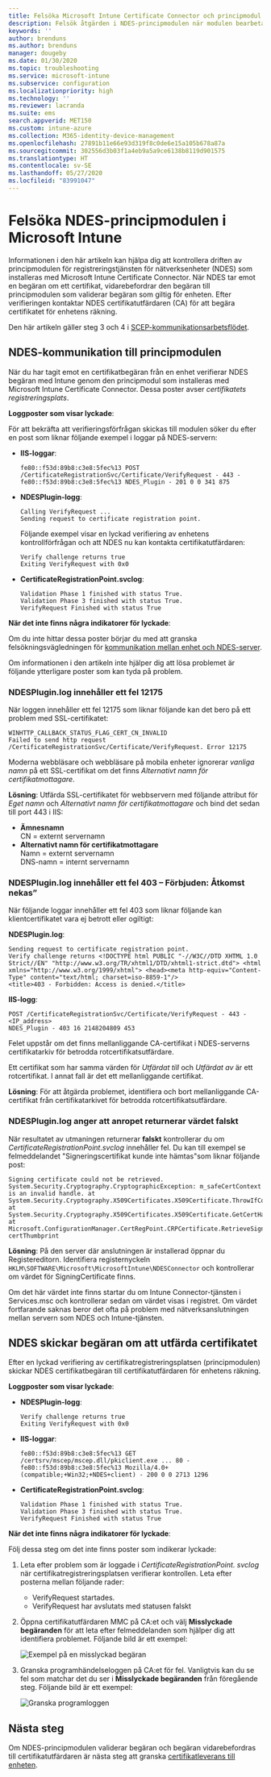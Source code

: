 ```yaml
---
title: Felsöka Microsoft Intune Certificate Connector och principmodul | Microsoft Docs
description: Felsök åtgärden i NDES-principmodulen när modulen bearbetar en certifikatförfrågan när du använder SCEP-certifikatprofiler för att distribuera certifikat med Intune.
keywords: ''
author: brenduns
ms.author: brenduns
manager: dougeby
ms.date: 01/30/2020
ms.topic: troubleshooting
ms.service: microsoft-intune
ms.subservice: configuration
ms.localizationpriority: high
ms.technology: ''
ms.reviewer: lacranda
ms.suite: ems
search.appverid: MET150
ms.custom: intune-azure
ms.collection: M365-identity-device-management
ms.openlocfilehash: 27891b11e66e93d319f8c0de6e15a105b678a87a
ms.sourcegitcommit: 302556d3b03f1a4eb9a5a9ce6138b8119d901575
ms.translationtype: HT
ms.contentlocale: sv-SE
ms.lasthandoff: 05/27/2020
ms.locfileid: "83991047"
---
```

# <a name="troubleshoot-the-ndes-policy-module-in-microsoft-intune"></a>Felsöka NDES-principmodulen i Microsoft Intune

Informationen i den här artikeln kan hjälpa dig att kontrollera driften av principmodulen för registreringstjänsten för nätverksenheter (NDES) som installeras med Microsoft Intune Certificate Connector. När NDES tar emot en begäran om ett certifikat, vidarebefordrar den begäran till principmodulen som validerar begäran som giltig för enheten. Efter verifieringen kontaktar NDES certifikatutfärdaren (CA) för att begära certifikatet för enhetens räkning.

Den här artikeln gäller steg 3 och 4 i [SCEP-kommunikationsarbetsflödet](troubleshoot-scep-certificate-profiles.md).

## <a name="ndes-communication-to-the-policy-module"></a>NDES-kommunikation till principmodulen

När du har tagit emot en certifikatbegäran från en enhet verifierar NDES begäran med Intune genom den principmodul som installeras med Microsoft Intune Certificate Connector. Dessa poster avser *certifikatets registreringsplats*.

**Loggposter som visar lyckade**:

För att bekräfta att verifieringsförfrågan skickas till modulen söker du efter en post som liknar följande exempel i loggar på NDES-servern:

- **IIS-loggar**:

  ```
  fe80::f53d:89b8:c3e8:5fec%13 POST /CertificateRegistrationSvc/Certificate/VerifyRequest - 443 - 
  fe80::f53d:89b8:c3e8:5fec%13 NDES_Plugin - 201 0 0 341 875
  ```

- **NDESPlugin-logg**:

  ```
  Calling VerifyRequest ...  
  Sending request to certificate registration point.
  ```

  Följande exempel visar en lyckad verifiering av enhetens kontrollförfrågan och att NDES nu kan kontakta certifikatutfärdaren:

  ```
  Verify challenge returns true
  Exiting VerifyRequest with 0x0
  ```

- **CertificateRegistrationPoint.svclog**:

  `Validation Phase 1 finished with status True.`  
  `Validation Phase 3 finished with status True.`  
  `VerifyRequest Finished with status True`


**När det inte finns några indikatorer för lyckade**:

Om du inte hittar dessa poster börjar du med att granska felsökningsvägledningen för [kommunikation mellan enhet och NDES-server](troubleshoot-scep-certificate-device-to-ndes.md#troubleshoot-common-errors).

Om informationen i den artikeln inte hjälper dig att lösa problemet är följande ytterligare poster som kan tyda på problem.

### <a name="ndespluginlog-contains-an-error-12175"></a>NDESPlugin.log innehåller ett fel 12175

När loggen innehåller ett fel 12175 som liknar följande kan det bero på ett problem med SSL-certifikatet:

```
WINHTTP_CALLBACK_STATUS_FLAG_CERT_CN_INVALID
Failed to send http request /CertificateRegistrationSvc/Certificate/VerifyRequest. Error 12175
```

Moderna webbläsare och webbläsare på mobila enheter ignorerar *vanliga namn* på ett SSL-certifikat om det finns *Alternativt namn för certifikatmottagare*.

**Lösning**:  Utfärda SSL-certifikatet för webbservern med följande attribut för *Eget namn* och *Alternativt namn för certifikatmottagare* och bind det sedan till port 443 i IIS:

  - **Ämnesnamn**  
    CN = externt servernamn
  - **Alternativt namn för certifikatmottagare**  
     Namn = externt servernamn  
     DNS-namn = internt servernamn

### <a name="ndespluginlog-contains-an-error-403--forbidden-access-is-denied"></a>NDESPlugin.log innehåller ett fel 403 – Förbjuden: Åtkomst nekas”

När följande loggar innehåller ett fel 403 som liknar följande kan klientcertifikatet vara ej betrott eller ogiltigt:

**NDESPlugin.log**:

```
Sending request to certificate registration point.
Verify challenge returns <!DOCTYPE html PUBLIC "-//W3C//DTD XHTML 1.0 Strict//EN" "http://www.w3.org/TR/xhtml1/DTD/xhtml1-strict.dtd"> <html xmlns="http://www.w3.org/1999/xhtml"> <head><meta http-equiv="Content-Type" content="text/html; charset=iso-8859-1"/>
<title>403 - Forbidden: Access is denied.</title>
```

**IIS-logg**:

```
POST /CertificateRegistrationSvc/Certificate/VerifyRequest - 443 -<IP_address>
NDES_Plugin - 403 16 2148204809 453  
```

Felet uppstår om det finns mellanliggande CA-certifikat i NDES-serverns certifikatarkiv för betrodda rotcertifikatsutfärdare.

Ett certifikat som har samma värden för *Utfärdat till* och *Utfärdat av* är ett rotcertifikat. I annat fall är det ett mellanliggande certifikat.

**Lösning**: För att åtgärda problemet, identifiera och bort mellanliggande CA-certifikat från certifikatarkivet för betrodda rotcertifikatsutfärdare.

### <a name="ndespluginlog-indicates-the-challenge-returns-false"></a>NDESPlugin.log anger att anropet returnerar värdet falskt

När resultatet av utmaningen returnerar **falskt** kontrollerar du om *CertificateRegistrationPoint.svclog* innehåller fel. Du kan till exempel se felmeddelandet "Signeringscertifikat kunde inte hämtas"som liknar följande post:

```
Signing certificate could not be retrieved. System.Security.Cryptography.CryptographicException: m_safeCertContext is an invalid handle. at System.Security.Cryptography.X509Certificates.X509Certificate.ThrowIfContextInvalid() at System.Security.Cryptography.X509Certificates.X509Certificate.GetCertHashString() at Microsoft.ConfigurationManager.CertRegPoint.CRPCertificate.RetrieveSigningCert(String certThumbprint
```

**Lösning**: På den server där anslutningen är installerad öppnar du Registereditorn. Identifiera registernyckeln `HKLM\SOFTWARE\Microsoft\MicrosoftIntune\NDESConnector` och kontrollerar om värdet för SigningCertificate finns.

Om det här värdet inte finns startar du om Intune Connector-tjänsten i Services.msc och kontrollerar sedan om värdet visas i registret. Om värdet fortfarande saknas beror det ofta på problem med nätverksanslutningen mellan servern som NDES och Intune-tjänsten.

## <a name="ndes-passes-the-request-to-issue-the-certificate"></a>NDES skickar begäran om att utfärda certifikatet

Efter en lyckad verifiering av certifikatregistreringsplatsen (principmodulen) skickar NDES certifikatbegäran till certifikatutfärdaren för enhetens räkning.

**Loggposter som visar lyckade**:

- **NDESPlugin-logg**:

  ```
  Verify challenge returns true
  Exiting VerifyRequest with 0x0
  ```

- **IIS-loggar**:

  ```
  fe80::f53d:89b8:c3e8:5fec%13 GET /certsrv/mscep/mscep.dll/pkiclient.exe ... 80 - 
  fe80::f53d:89b8:c3e8:5fec%13 Mozilla/4.0+(compatible;+Win32;+NDES+client) - 200 0 0 2713 1296
  ```

- **CertificateRegistrationPoint.svclog**:

  `Validation Phase 1 finished with status True.`  
  `Validation Phase 3 finished with status True.`  
  `VerifyRequest Finished with status True`

**När det inte finns några indikatorer för lyckade**:

Följ dessa steg om det inte finns poster som indikerar lyckade:

1. Leta efter problem som är loggade i *CertificateRegistrationPoint. svclog* när certifikatregistreringsplatsen verifierar kontrollen. Leta efter posterna mellan följande rader:

   - VerifyRequest startades.
   - VerifyRequest har avslutats med statusen falskt

2. Öppna certifikatutfärdaren MMC på CA:et och välj **Misslyckade begäranden** för att leta efter felmeddelanden som hjälper dig att identifiera problemet. Följande bild är ett exempel:

   ![Exempel på en misslyckad begäran](../protect/media/troubleshoot-scep-certificate-ndes-policy-module/failed-requests.png)

3. Granska programhändelseloggen på CA:et för fel. Vanligtvis kan du se fel som matchar det du ser i **Misslyckade begäranden** från föregående steg. Följande bild är ett exempel:

   ![Granska programloggen](../protect/media/troubleshoot-scep-certificate-ndes-policy-module/application-log-errors.png)

## <a name="next-steps"></a>Nästa steg

Om NDES-principmodulen validerar begäran och begäran vidarebefordras till certifikatutfärdaren är nästa steg att granska [certifikatleverans till enheten](troubleshoot-scep-certificate-delivery.md).
